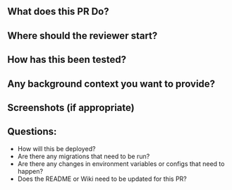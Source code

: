 ## What does this PR Do? 

## Where should the reviewer start? 

## How has this been tested? 

## Any background context you want to provide? 

## Screenshots (if appropriate) 

## Questions: 
- How will this be deployed? 
- Are there any migrations that need to be run? 
- Are there any changes in environment variables or configs that need to happen? 
- Does the README or Wiki need to be updated for this PR? 
